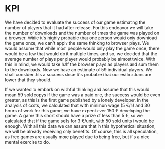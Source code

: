 # KPI

We have decided to evaluate the success of our game estimating the number of players that it had after release.
For this endeavor we will take the number of downloads and the number of times the game was played on a browser.
While it's highly probable that one person would only download the game once, we can't apply the same thinking to browser plays.
We would assume that while most people would only play the game once, there would be a few that would do it multiple times, and so, we decided that the average number of plays per player would probably be almost twice.
With this in mind, we would take half the browser plays as players and sum them to the downloads. Now we have an estimate of 59 individual players.
We shall consider this a success since it's probable that our estimations are lower that they should.

If we wanted to embark on wishful thinking and assume that this would mean 59 sold copys if the game was a paid one, the success would be even greater, as this is the first game published by a lonely developer.
In the analysis of costs, we calculated that with minimun wage (5 €/h) and 30 hours of work for this game, we have expent over 150 € developing the game.
A game this short should have a prize of less than 5 €, so we calculated that if the game sells for 3 €/unit, with 50 sold units i would be enough.
With all this data we can assure that in this hypothetical situation, we will be already receiving only benefits.
Of course, this is all speculation, as free games are usually more played due to being free, but it's a nice mental exercise to do.